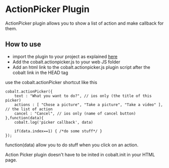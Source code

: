 # ActionPicker Plugin

ActionPicker plugin allows you to show a list of action and make callback for them.


## How to use

* import the plugin to your project as explained [here](https://github.com/cobaltians/cobalt/wiki/Plugins-usage)
* Add the cobalt.actionpicker.js to your web JS folder
* Add an html link to the cobalt.actionpicker.js plugin script after the cobalt link in the HEAD tag

use the cobalt.actionPicker shortcut like this

    cobalt.actionPicker({
        text : "What you want to do?", // ios only (the title of this picker)
        actions : [ "Chose a picture", "Take a picture", "Take a video" ], // the list of action
        cancel : "Cancel", // ios only (name of cancel button)
    },function(data){
        cobalt.log('picker callback', data)
        
        if(data.index==1) { /*do some stuff*/ }
    });

function(data) allow you to do stuff when you click on an action.

Action Picker plugin doesn't have to be inited in cobalt.init in your HTML page.
